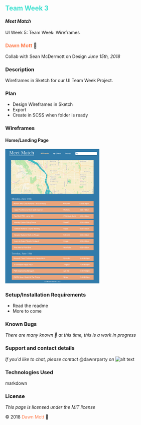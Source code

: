 <!-- Twitter icon from https://github.com/carlsednaoui/gitsocial -->
[1.1]: http://i.imgur.com/tXSoThF.png (twitter icon with padding)
## <span style="color: turquoise">Team Week 3</span>

#### _Meet Match_
UI Week 5: Team Week: Wireframes

### <span style="color: coral">Dawn Mott</span> :sunrise_over_mountains:
Collab with Sean McDermott on Design _June 15th, 2018_

### Description
Wireframes in Sketch for our UI Team Week Project.

### Plan
- Design Wireframes in Sketch
- Export
- Create in SCSS when folder is ready

### Wireframes
#### Home/Landing Page
<img src="img/Home.png" alt="spock with visor" width="300">

### Setup/Installation Requirements
* Read the readme
* More to come


### Known Bugs

_There are many known :bug: at this time, this is a work in progress_

### Support and contact details

_If you'd like to chat, please contact_ @dawnrparty _on_ ![alt text][1.1]

### Technologies Used
markdown


<!-- <div style="text-align:center"><img src="https://i.gifer.com/HysY.gif" alt="spock with visor" width="300"></div> -->

### License

*This page is licensed under the MIT license*

&copy; 2018 <span style="color: coral">Dawn Mott</span> :sunrise_over_mountains:

